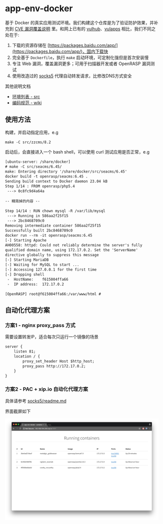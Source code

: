 # app-env-docker

基于 Docker 的真实应用测试环境。我们构建这个仓库是为了验证防护效果，并补充到 [CVE 漏洞覆盖说明](https://rasp.baidu.com/doc/usage/cve.html) 里。和网上已有的 [vulhub](https://github.com/vulhub/vulhub)、[vulapps](https://github.com/Medicean/VulApps) 相比，我们不同之处在于:

1. 下载的资源存储在 [https://packages.baidu.com/app/](https://packages.baidu.com/app/)，国内下载快
2. 完全基于 `Dockerfile`，执行 `make` 启动环境，可定制化强但是首次安装慢
3. 专注 Web 漏洞，覆盖漏洞更多；可用于扫描器开发或者 OpenRASP 漏洞测试
4. 使用改造过的 [socks5](socks5/) 代理自动转发请求，比修改DNS方式安全

其他说明文档

* [环境列表 - src](src)
* [编码规范 - wiki](https://github.com/baidu-security/app-env-docker/wiki)

## 使用方法

构建，并启动指定应用，e.g

```
make -C src/zzcms/8.2
```

启动后，会直接进入一个 bash shell，可以使用 curl 测试应用是否正常，e.g

```
[ubuntu-server: /share/docker]
# make -C src/seacms/6.45/
make: Entering directory '/share/docker/src/seacms/6.45'
docker build -t openrasp/seacms:6.45 .
Sending build context to Docker daemon 23.04 kB
Step 1/14 : FROM openrasp/php5.4
 ---> 0c8fc9d4a64a

-- 精简掉的内容 --

Step 14/14 : RUN chown mysql -R /var/lib/mysql
 ---> Running in 586aa2f25f15
 ---> 2bc8468709c0
Removing intermediate container 586aa2f25f15
Successfully built 2bc8468709c0
docker run --rm -it openrasp/seacms:6.45
[-] Starting Apache
AH00558: httpd: Could not reliably determine the server's fully qualified domain name, using 172.17.0.2. Set the 'ServerName' directive globally to suppress this message
[-] Starting MariaDB
[-] Waiting for MySQL to start ...
[-] Accessing 127.0.0.1 for the first time
[-] Dropping shell
 -  HostName:    f615004ffa66
 -  IP address:  172.17.0.2

[OpenRASP] root@f615004ffa66:/var/www/html #
```

## 自动化代理方案

### 方案1 - nginx proxy_pass 方式

需要设置转发IP，适合每次只运行一个镜像的场景

```
server {
    listen 81;
    location / {
        proxy_set_header Host $http_host;
        proxy_pass http://172.17.0.2;
    }
}
```

### 方案2 - PAC + xip.io 自动化代理方案

具体请参考 [socks5/readme.md](socks5/readme.md)

界面截屏如下

![screen](socks5/contrib/screenshot.jpg)


